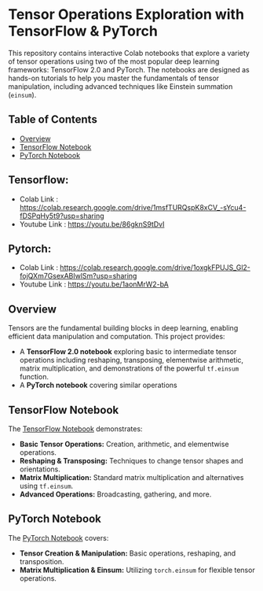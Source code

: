 # Tensor Operations Exploration with TensorFlow & PyTorch

This repository contains interactive Colab notebooks that explore a variety of tensor operations using two of the most popular deep learning frameworks: TensorFlow 2.0 and PyTorch. The notebooks are designed as hands-on tutorials to help you master the fundamentals of tensor manipulation, including advanced techniques like Einstein summation (`einsum`).

## Table of Contents
- [Overview](#overview)
- [TensorFlow Notebook](#tensorflow-notebook)
- [PyTorch Notebook](#pytorch-notebook)


## Tensorflow:
- Colab Link : https://colab.research.google.com/drive/1msfTURQspK8xCV_-sYcu4-fDSPqHy5t9?usp=sharing
- Youtube Link : https://youtu.be/86gknS9tDvI

## Pytorch:
- Colab Link : https://colab.research.google.com/drive/1oxgkFPUJS_Gl2-fojQXm7GsexABIwlSm?usp=sharing
- Youtube Link : https://youtu.be/1aonMrW2-bA


## Overview

Tensors are the fundamental building blocks in deep learning, enabling efficient data manipulation and computation. This project provides:
- A **TensorFlow 2.0 notebook** exploring basic to intermediate tensor operations including reshaping, transposing, elementwise arithmetic, matrix multiplication, and demonstrations of the powerful `tf.einsum` function.
- A **PyTorch notebook** covering similar operations

## TensorFlow Notebook

The [TensorFlow Notebook](./TensorFlow_Tensor_Operations.ipynb) demonstrates:
- **Basic Tensor Operations:** Creation, arithmetic, and elementwise operations.
- **Reshaping & Transposing:** Techniques to change tensor shapes and orientations.
- **Matrix Multiplication:** Standard matrix multiplication and alternatives using `tf.einsum`.
- **Advanced Operations:** Broadcasting, gathering, and more.


## PyTorch Notebook

The [PyTorch Notebook](./PyTorch_Tensor_Operations.ipynb) covers:
- **Tensor Creation & Manipulation:** Basic operations, reshaping, and transposition.
- **Matrix Multiplication & Einsum:** Utilizing `torch.einsum` for flexible tensor operations.

